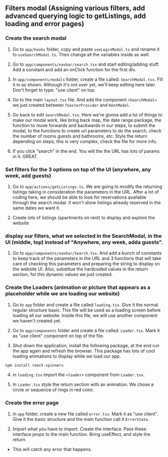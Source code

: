 ## Filters modal (Assigning various filters, add advanced querying logic to getListings, add loading and error pages)

### Create the search modal

1. Go to `app/hooks` folder, copy and paste `useLoginModal.ts` and rename it to `useSearchModal.ts`. Then change all the variables inside as well.

2. Go to `app/components/navbar/search.tsx` and start editing/adding stuff. Add a constant and add an onClick function for the first div.

3. In `app/components/modals` folder, create a file called: `SearchModal.tsx`. Fill it in as shown. Although it's not over yet, we'll keep editing here later. Don't forget to type: "use client" on top.

4. Go to the main `layout.tsx` file. And add the component `<SearchModal>` we just created between `ToasterProvider` and `RentModal`.

5. Go back to edit `SearchModal.tsx`. Here we're gonna add a lot of things to make our modal work, like bring back map, the date range package, the function to move forwards and backwards in our steps, to submit the modal, to the functions to create url parameters to do the search, check the number of rooms guests and bathrooms, etc. Style the return depending on steps, this is very complex, check the file for more info.

6. If you click "search" in the end. You will the the URL has lots of params in it. GREAT.

### Set filters for the 3 options on top of the UI (anywhere, any week, add guests)

1. Go to `app/actions/getListings.ts`. We are going to modify the returning listings taking in consideration the parameters in the URL. After a lot of coding here, we should be able to look for reservations available through the search modal. It won't show listings already reserved in the same dates we want it.

2. Create lots of listings (apartments on rent) to display and explore the website

### display our filters, what we selected in the SearchModal, in the UI (middle, top) instead of "Anywhere, any week, adda guests".

1. Go to `app/components/navbar/Search.tsx`. And add a bunch of constants to keep track of the parameters in the URL and 3 functions that will take care of checking this parameters and preparing the string to display on the website UI. Also, substitue the hardcoded values in the return section, for this dynamic values we just created.

### Create the Loaders (animation or picture that appears as a placeholder while we are loading our website)

1. Go to `app` folder and create a file called `loading.tsx`. Give it the normal regular structure basic. This file will be used as a loading screen before loading all our website. Inside this file, we will use another component we haven't created yet.

2. Go to `app/components` folder and create a file called: `Loader.tsx`. Mark it as "use client" component on top of the file.

3. Shut down the application, install the following package, at the end run the app again and refresh the browser. This package has lots of cool loading animations to display while we load our app.

```sh
npm install react-spinners
```

4. in `loading.tsx` import the `<loader>` component from `Loader.tsx`.

5. In `Loader.tsx` style the return section with an animation. We chose a circle or sequence of rings in red color.

### Create the error page

1. in `app` folder, create a new file called `error.tsx`. Mark it as "use client". Give it the basic structure and the main function call it `ErrorState`.

2. Import what you have to import. Create the interface. Pass these interface props to the main function. Bring useEffect, and style the return.

-   This will catch any error that happens.
